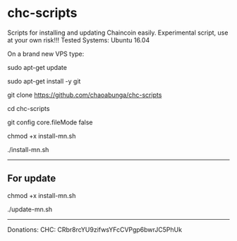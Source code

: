 # chc-scripts
Scripts for installing and updating Chaincoin easily. 
Experimental script, use at your own risk!!!
Tested Systems: Ubuntu 16.04

On a brand new VPS type:

sudo apt-get update

sudo apt-get install -y git 

git clone https://github.com/chaoabunga/chc-scripts

cd chc-scripts

git config core.fileMode false

chmod +x install-mn.sh

./install-mn.sh

-----------
For update
-----------

chmod +x install-mn.sh

./update-mn.sh

**********
Donations:  CHC: CRbr8rcYU9zifwsYFcCVPgp6bwrJC5PhUk
